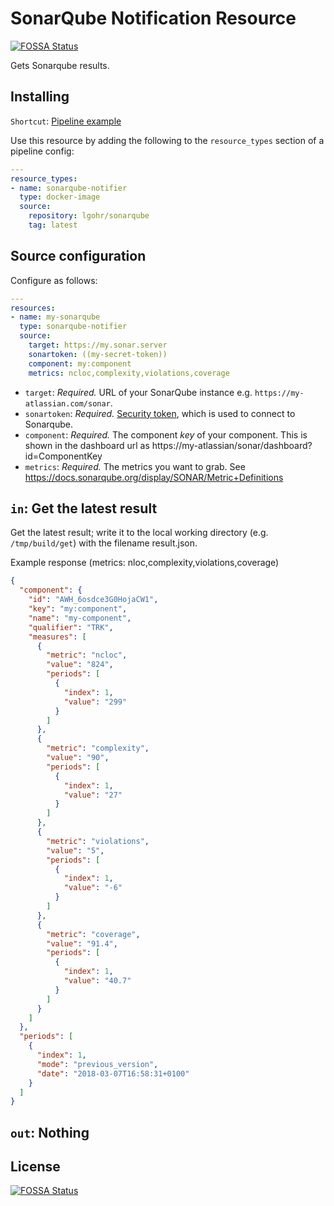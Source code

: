 # SonarQube Notification Resource
[![FOSSA Status](https://app.fossa.io/api/projects/git%2Bgithub.com%2Fjaedle%2Fconcourse-sonarqube-notifier.svg?type=shield)](https://app.fossa.io/projects/git%2Bgithub.com%2Fjaedle%2Fconcourse-sonarqube-notifier?ref=badge_shield)


Gets Sonarqube results.

## Installing

`Shortcut`: [Pipeline example](https://github.com/elgohr/concourse-sonarqube-notifier/blob/master/example-pipeline.yml)

Use this resource by adding the following to
the `resource_types` section of a pipeline config:

```yaml
---
resource_types:
- name: sonarqube-notifier
  type: docker-image
  source:
    repository: lgohr/sonarqube
    tag: latest
```

## Source configuration

Configure as follows:

```yaml
---
resources:
- name: my-sonarqube
  type: sonarqube-notifier
  source:
    target: https://my.sonar.server
    sonartoken: ((my-secret-token))
    component: my:component
    metrics: ncloc,complexity,violations,coverage
```

* `target`: *Required.* URL of your SonarQube instance e.g. `https://my-atlassian.com/sonar`.
* `sonartoken`: *Required.* [Security token](https://docs.sonarqube.org/display/SONAR/User+Token), which is used to connect to Sonarqube.
* `component`: *Required.* The component _key_ of your component. This is shown in the dashboard url as https://my-atlassian/sonar/dashboard?id=ComponentKey
* `metrics`: *Required.* The metrics you want to grab. See https://docs.sonarqube.org/display/SONAR/Metric+Definitions

## `in`: Get the latest result

Get the latest result; write it to the local working directory (e.g.
`/tmp/build/get`) with the filename result.json.

Example response (metrics: nloc,complexity,violations,coverage)
```json
{
  "component": {
    "id": "AWH_6osdce3G0HojaCW1",
    "key": "my:component",
    "name": "my-component",
    "qualifier": "TRK",
    "measures": [
      {
        "metric": "ncloc",
        "value": "824",
        "periods": [
          {
            "index": 1,
            "value": "299"
          }
        ]
      },
      {
        "metric": "complexity",
        "value": "90",
        "periods": [
          {
            "index": 1,
            "value": "27"
          }
        ]
      },
      {
        "metric": "violations",
        "value": "5",
        "periods": [
          {
            "index": 1,
            "value": "-6"
          }
        ]
      },
      {
        "metric": "coverage",
        "value": "91.4",
        "periods": [
          {
            "index": 1,
            "value": "40.7"
          }
        ]
      }
    ]
  },
  "periods": [
    {
      "index": 1,
      "mode": "previous_version",
      "date": "2018-03-07T16:58:31+0100"
    }
  ]
}
```

## `out`: Nothing


## License
[![FOSSA Status](https://app.fossa.io/api/projects/git%2Bgithub.com%2Fjaedle%2Fconcourse-sonarqube-notifier.svg?type=large)](https://app.fossa.io/projects/git%2Bgithub.com%2Fjaedle%2Fconcourse-sonarqube-notifier?ref=badge_large)